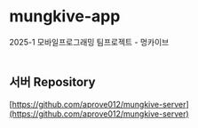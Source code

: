 # mungkive-app
2025-1 모바일프로그래밍 팀프로젝트 - 멍카이브
<br><br>

## 서버 Repository
[https://github.com/aprove012/mungkive-server](https://github.com/aprove012/mungkive-server)
<br><br>
